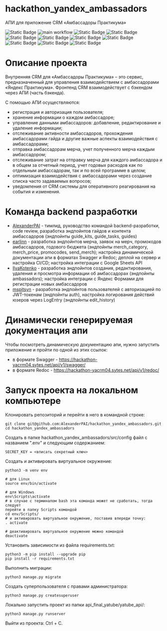 # hackathon_yandex_ambassadors
АПИ для приложение CRM «Амбассадоры Практикума»

![Static Badge](https://img.shields.io/badge/status-in_progress-yellow) 
![main workflow](https://github.com/AlexanderPAI/hackathon_yandex_ambassadors/actions/workflows/main.yaml/badge.svg)
![Static Badge](https://img.shields.io/badge/Python-FFD43B?logo=python&logoColor=blue) 
![Static Badge](https://img.shields.io/badge/Django-092E20?logo=django&logoColor=green)
![Static Badge](https://img.shields.io/badge/Google%20Sheets-34A853?logo=google-sheets&logoColor=white)
![Static Badge](https://img.shields.io/badge/JWT-000000?logo=JSON%20web%20tokens&logoColor=white)
![Static Badge](https://img.shields.io/badge/Swagger-85EA2D?logo=Swagger&logoColor=white)
![Static Badge](https://img.shields.io/badge/PostgreSQL-316192?logo=postgresql&logoColor=white)
![Static Badge](https://img.shields.io/badge/Docker-2CA5E0?logo=docker&logoColor=white) 
![Static Badge](https://img.shields.io/badge/Nginx-009639?logo=nginx&logoColor=white) 
![Static Badge](https://img.shields.io/badge/GitHub_Actions-2088FF?logo=github-actions&logoColor=white)

# Описание проекта

Внутренняя CRM для «Амбассадоры Практикума» – это сервис, предназначенный для управления
взаимодействием с амбассадорами «Яндекс Практикума».
Фронтенд CRM взаимодействует с бэкендом через АПИ (часть бэкенда).

С помощью АПИ осуществляются:
- регистрация и авторизация пользователя;
- хранение информации о каждом амбассадоре;
- управление данными амбассадоров: добавление, редактирование и удаление информации;
- отслеживание активности амбассадоров, прохождения амбассадорами гайда и другие важные
аспекты взаимодействия с амбассадорами;
- отправка амбассадорам мерча, учет полученного мерча каждым амбассадором;
- отслеживание затрат на отправку мерча для каждого амбассадора и в общем за отчетный
период, учет годовых расходов как по отдельным амбассадорам, так и по всей программе
в целом;
- оптимизация взаимодействия с амбассадорами через создание списка часто задаваемых
вопросов;
- уведомления от CRM системы для оперативного реагирования на события и изменения.

# Команда backend разработки

- [AlexanderPAI](https://github.com/AlexanderPAI) - тимлид, руководство командой
backend-разработки, code review, разработка эндпойнтов гайдов и контента амбассадоров
(эндпойнты guide_kits, guide_tasks, guides)
- [earlinn](https://github.com/earlinn) - разработка эндпойнтов мерча, заявок на мерч,
промокодов амбассадоров, годового бюджета (эндпойнты merch_category, merch_price,
promocodes, send_merch); настройка динамической документации апи в форматах Swagger и
Redoc; деплой на сервер и настройка CI/CD; настройка интеграции с Google Sheets API
- [IlyaKotenko](https://github.com/IlyaKotenko) - разработка эндпойнтов создания,
редактирования, удаления и просмотра информации об амбассадорах (эндпойнты ambassadors);
настройка интеграции с Яндекс Формами для регистрации новых амбассадоров
- [mspitsyn](https://github.com/mspitsyn) - разработка эндпойнтов пользователей с
авторизацией по JWT-токенам (эндпойнты auth), настройка логирования действий юзеров
через LogEntry (эндпойнты edit_history)

# Динамически генерируемая документация апи

Чтобы посмотреть динамическую документацию апи, нужно запустить приложение и
пройти по одной из этих ссылок:
- в формате Swagger - https://hackathon-yacrm04.sytes.net/api/v1/swagger/
- в формате Redoc - https://hackathon-yacrm04.sytes.net/api/v1/redoc/

# Запуск проекта на локальном компьютере

Клонировать репозиторий и перейти в него в командной строке:

```
git clone git@github.com:AlexanderPAI/hackathon_yandex_ambassadors.git
cd hackathon_yandex_ambassadors
```

Создать в папке hackathon_yandex_ambassadors/src/config файл с названием ".env" и следующим 
содержанием:

```
SECRET_KEY = <вписать секретный ключ>
```

Cоздать и активировать виртуальное окружение:

```
python3 -m venv env

# для Linux
source env/bin/activate

# для Windows
env\Scripts\activate
# в случае с терминалом bash эта команда может не сработать, тогда следует 
перейти в папку Scripts командой
cd env/Scripts/
# и активировать виртуальное окружение, поставив впереди точку:
. activate

# деактивировать виртуальное окружение можно командой
deactivate
```

Установить зависимости из файла requirements.txt:

```
python3 -m pip install --upgrade pip
pip install -r requirements.txt
```

Выполнить миграции:

```
python3 manage.py migrate
```

Создать суперпользователя с правами администратора:

```
python3 manage.py createsuperuser
```

Локально запустить проект из папки api_final_yatube/yatube_api/:

```
python3 manage.py runserver
```

Выйти из проекта: Ctrl + C.
